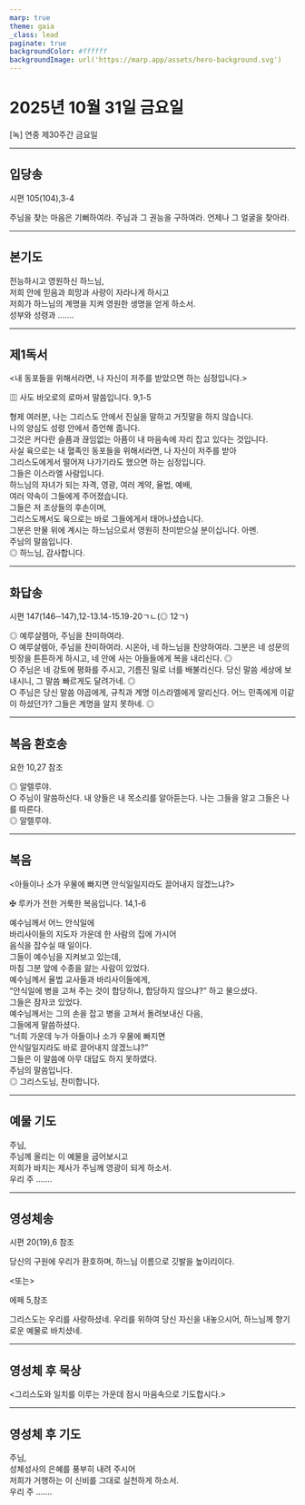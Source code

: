 ```yaml
---
marp: true
theme: gaia
_class: lead
paginate: true
backgroundColor: #ffffff
backgroundImage: url('https://marp.app/assets/hero-background.svg')
---
```


# 2025년 10월 31일 금요일

[녹] 연중 제30주간 금요일  




---

## 입당송

시편 105(104),3-4

주님을 찾는 마음은 기뻐하여라. 주님과 그 권능을 구하여라. 언제나 그 얼굴을 찾아라.  
  


---

## 본기도

전능하시고 영원하신 하느님,  
저희 안에 믿음과 희망과 사랑이 자라나게 하시고  
저희가 하느님의 계명을 지켜 영원한 생명을 얻게 하소서.  
성부와 성령과 …….  
  


---

## 제1독서

<내 동포들을 위해서라면, 나 자신이 저주를 받았으면 하는 심정입니다.>

▥ 사도 바오로의 로마서 말씀입니다. 9,1-5

형제 여러분, 나는 그리스도 안에서 진실을 말하고 거짓말을 하지 않습니다.  
나의 양심도 성령 안에서 증언해 줍니다.  
그것은 커다란 슬픔과 끊임없는 아픔이 내 마음속에 자리 잡고 있다는 것입니다.  
사실 육으로는 내 혈족인 동포들을 위해서라면, 나 자신이 저주를 받아  
그리스도에게서 떨어져 나가기라도 했으면 하는 심정입니다.  
그들은 이스라엘 사람입니다.  
하느님의 자녀가 되는 자격, 영광, 여러 계약, 율법, 예배,  
여러 약속이 그들에게 주어졌습니다.  
그들은 저 조상들의 후손이며,  
그리스도께서도 육으로는 바로 그들에게서 태어나셨습니다.  
그분은 만물 위에 계시는 하느님으로서 영원히 찬미받으실 분이십니다. 아멘.  
주님의 말씀입니다.  
◎ 하느님, 감사합니다.  
  


---

## 화답송

시편 147(146─147),12-13.14-15.19-20ㄱㄴ(◎ 12ㄱ)

◎ 예루살렘아, 주님을 찬미하여라.  
○ 예루살렘아, 주님을 찬미하여라. 시온아, 네 하느님을 찬양하여라. 그분은 네 성문의 빗장을 튼튼하게 하시고, 네 안에 사는 아들들에게 복을 내리신다. ◎  
○ 주님은 네 강토에 평화를 주시고, 기름진 밀로 너를 배불리신다. 당신 말씀 세상에 보내시니, 그 말씀 빠르게도 달려가네. ◎  
○ 주님은 당신 말씀 야곱에게, 규칙과 계명 이스라엘에게 알리신다. 어느 민족에게 이같이 하셨던가? 그들은 계명을 알지 못하네. ◎  
  


---

## 복음 환호송

요한 10,27 참조

◎ 알렐루야.  
○ 주님이 말씀하신다. 내 양들은 내 목소리를 알아듣는다. 나는 그들을 알고 그들은 나를 따른다.  
◎ 알렐루야.  
  


---

## 복음

<아들이나 소가 우물에 빠지면 안식일일지라도 끌어내지 않겠느냐?>

✠ 루카가 전한 거룩한 복음입니다. 14,1-6

예수님께서 어느 안식일에  
바리사이들의 지도자 가운데 한 사람의 집에 가시어  
음식을 잡수실 때 일이다.  
그들이 예수님을 지켜보고 있는데,  
마침 그분 앞에 수종을 앓는 사람이 있었다.  
예수님께서 율법 교사들과 바리사이들에게,  
“안식일에 병을 고쳐 주는 것이 합당하냐, 합당하지 않으냐?” 하고 물으셨다.  
그들은 잠자코 있었다.  
예수님께서는 그의 손을 잡고 병을 고쳐서 돌려보내신 다음,  
그들에게 말씀하셨다.  
“너희 가운데 누가 아들이나 소가 우물에 빠지면  
안식일일지라도 바로 끌어내지 않겠느냐?”  
그들은 이 말씀에 아무 대답도 하지 못하였다.  
주님의 말씀입니다.  
◎ 그리스도님, 찬미합니다.  
  


---

## 예물 기도

주님,  
주님께 올리는 이 예물을 굽어보시고  
저희가 바치는 제사가 주님께 영광이 되게 하소서.  
우리 주 …….  
  


---

## 영성체송

시편 20(19),6 참조

당신의 구원에 우리가 환호하며, 하느님 이름으로 깃발을 높이리이다.  
  
<또는>  
  
에페 5,참조  
  
그리스도는 우리를 사랑하셨네. 우리를 위하여 당신 자신을 내놓으시어, 하느님께 향기로운 예물로 바치셨네.  


---

## 영성체 후 묵상

<그리스도와 일치를 이루는 가운데 잠시 마음속으로 기도합시다.>  


---

## 영성체 후 기도

주님,  
성체성사의 은혜를 풍부히 내려 주시어  
저희가 거행하는 이 신비를 그대로 실천하게 하소서.  
우리 주 …….